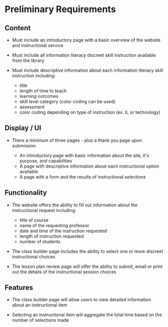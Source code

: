 # Preliminary Requirements

## Content

* Must include an introductory page with a basic overview of the website and instructional service

* Must include all information literacy discreet skill instruction available from the library

* Must include descriptive information about each information literacy skill instruction including:

  * title
  * length of time to teach
  * learning outcomes
  * skill level category (color coding can be used)
  * assessment
  * color coding depending on type of instruction (ex. IL or technology)

## Display / UI

* There a minimum of three pages - plus a thank you page upon submission

  * An introductory page with basic information about the site, it's purpose, and capabilities
  * A page with descriptive information about each instructional option available
  * A page with a form and the results of instructional selections

## Functionality

* The website offers the ability to fill out information about the instructional request including:

  * title of course
  * name of the requesting professor
  * date and time of the instruction requested
  * length of instruction requested
  * number of students

* The class builder page includes the ability to select one or more discreet instructional choices

* The lesson plan review page will offer the ability to submit, email or print out the details of the instructional session choices

## Features

* The class builder page will allow users to view detailed information about an instructional item

* Selecting an instructional item will aggregate the total time based on the number of selections made